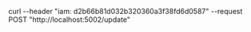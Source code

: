 curl --header "iam: d2b66b81d032b320360a3f38fd6d0587" --request POST "http://localhost:5002/update"

